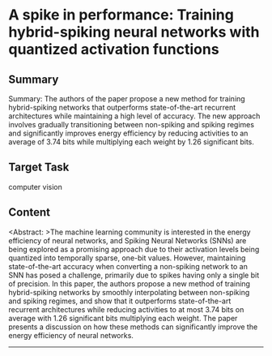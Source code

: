 # A spike in performance: Training hybrid-spiking neural networks with quantized activation functions

## Summary

Summary: The authors of the paper propose a new method for training hybrid-spiking networks that outperforms state-of-the-art recurrent architectures while maintaining a high level of accuracy. The new approach involves gradually transitioning between non-spiking and spiking regimes and significantly improves energy efficiency by reducing activities to an average of 3.74 bits while multiplying each weight by 1.26 significant bits.


## Target Task

computer vision

## Content

<Abstract: >The machine learning community is interested in the energy efficiency of neural networks, and Spiking Neural Networks (SNNs) are being explored as a promising approach due to their activation levels being quantized into temporally sparse, one-bit values. However, maintaining state-of-the-art accuracy when converting a non-spiking network to an SNN has posed a challenge, primarily due to spikes having only a single bit of precision. In this paper, the authors propose a new method of training hybrid-spiking networks by smoothly interpolating between non-spiking and spiking regimes, and show that it outperforms state-of-the-art recurrent architectures while reducing activities to at most 3.74 bits on average with 1.26 significant bits multiplying each weight. The paper presents a discussion on how these methods can significantly improve the energy efficiency of neural networks.



---

